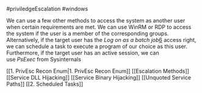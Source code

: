 #priviledgeEscalation #windows 

We can use a few other methods to access the system as another user when certain requirements are met. We can use WinRM or RDP to access the system if the user is a member of the corresponding groups. Alternatively, if the target user has the _Log on as a batch job_[6](https://portal.offsec.com/courses/pen-200-2023/books-and-videos/modal/modules/windows-privilege-escalation/enumerating-windows/hidden-in-plain-view#fn6) access right, we can schedule a task to execute a program of our choice as this user. Furthermore, if the target user has an active session, we can use _PsExec_ from Sysinternals

[[1. PrivEsc Recon Enum|1. PrivEsc Recon Enum]]
[[Escalation Methods]]
[[Service DLL Hijacking]]
[[Service Binary Hijacking]]
[[Unquoted Service Paths]]
[[2. Scheduled Tasks]]



